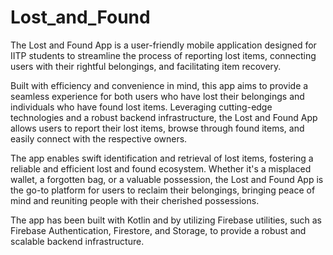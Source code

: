 # Lost_and_Found

The Lost and Found App is a user-friendly mobile application designed for IITP students to streamline the process of reporting lost items, 
connecting users with their rightful belongings, and facilitating item recovery. 

Built with efficiency and convenience in mind, 
this app aims to provide a seamless experience for both users who have lost their belongings and individuals who have found lost items. 
Leveraging cutting-edge technologies and a robust backend infrastructure, the Lost and Found App allows users to report their lost items, 
browse through found items, and easily connect with the respective owners. 

The app enables swift identification and retrieval of lost items, fostering a reliable and efficient lost and found ecosystem. 
Whether it's a misplaced wallet, a forgotten bag, or a valuable possession, the Lost and Found App is the go-to platform for users to reclaim their belongings, 
bringing peace of mind and reuniting people with their cherished possessions.

The app has been built with Kotlin and by utilizing Firebase utilities, such as Firebase Authentication, Firestore, and Storage, to provide a robust and scalable backend infrastructure.
